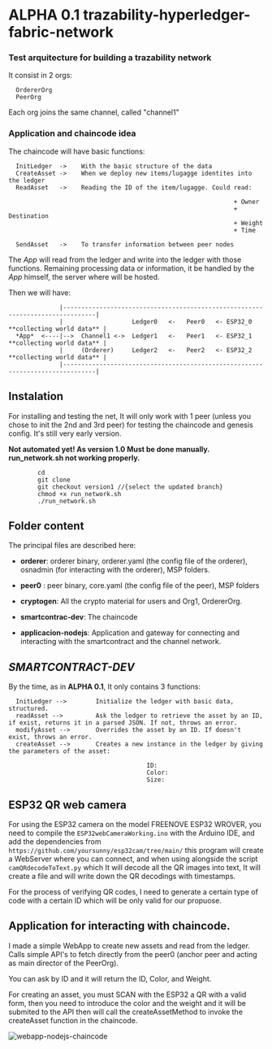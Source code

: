 # ALPHA 0.1 trazability-hyperledger-fabric-network

### Test arquitecture for building a trazability network
It consist in 2 orgs:

      OrdererOrg
      PeerOrg

Each org joins the same channel, called "channel1"



### Application and chaincode idea

The chaincode will have basic functions:

      InitLedger  ->    With the basic structure of the data          
      CreateAsset ->    When we deploy new items/lugagge identites into the ledger
      ReadAsset   ->    Reading the ID of the item/lugagge. Could read:

                                                                  + Owner
                                                                  + Destination
                                                                  + Weight
                                                                  + Time
                                                                  
      SendAsset   ->    To transfer information between peer nodes



The *App* will read from the ledger and write into the ledger with those functions.
Remaining processing data or information, it be handled by the *App* himself, the server
where will be hosted.

Then we will have:

                  |-------------------------------------------------------------------------------|
                  |                   Ledger0   <-   Peer0   <- ESP32_0 **collecting world data** | 
      *App*  <----|-->  Channel1 <->  Ledger1   <-   Peer1   <- ESP32_1 **collecting world data** |
                  |     (Orderer)     Ledger2   <-   Peer2   <- ESP32_2 **collecting world data** |
                  |-------------------------------------------------------------------------------|



## Instalation

For installing and testing the net, It will only work with 1 peer (unless you chose to init the 2nd and 3rd peer) for testing the chaincode and 
genesis config. It's still very early version.


**Not automated yet! As version 1.0 Must be done manually. run_network.sh not working properly.**

            cd
            git clone
            git checkout version1 //{select the updated branch}
            chmod +x run_network.sh
            ./run_network.sh



## Folder content
The principal files are described here:

- **orderer**: orderer binary, orderer.yaml (the config file of the orderer), osnadmin (for interacting with the orderer), MSP folders.

- **peer0** : peer binary, core.yaml (the config file of the peer), MSP folders

- **cryptogen**: All the crypto material for users and Org1, OrdererOrg. 

- **smartcontrac-dev**: The chaincode

- **applicacion-nodejs**: Application and gateway for connecting and interacting with the smartcontract and the channel network.

## *SMARTCONTRACT-DEV*

By the time, as in **ALPHA 0.1**, It only contains 3 functions:

      InitLedger -->        Initialize the ledger with basic data, structured.
      readAsset -->         Ask the ledger to retrieve the asset by an ID, if exist, returns it in a parsed JSON. If not, throws an error.
      modifyAsset -->       Overrides the asset by an ID. If doesn't exist, throws an error.
      createAsset -->       Creates a new instance in the ledger by giving the parameters of the asset:
      
                                          ID:
                                          Color:
                                          Size:





## ESP32 QR web camera
For using the ESP32 camera on the model FREENOVE ESP32 WROVER, you need to compile the ```ESP32webCameraWorking.ino```
with the Arduino IDE, and add the dependencies from ```https://github.com/yoursunny/esp32cam/tree/main/``` this
program will create a WebServer where you can connect, and when using alongside the script ```camQRdecodeToText.py```
which It will decode all the QR images into text, It will create a file and will write down the QR decodings with timestamps.

For the process of verifying QR codes, I need to generate a certain type of code with a certain ID which will be only
valid for our propuose.

## Application for interacting with chaincode.
I made a simple WebApp to create new assets and read from the ledger. Calls simple API's to fetch directly from the peer0 (anchor peer and acting as main director of the PeerOrg). 

You can ask by ID and it will return the ID, Color, and Weight.

For creating an asset, you must SCAN with the ESP32 a QR with a valid form, then you need to introduce the color and the weight and it will be submited to the API then will call the createAssetMethod to invoke the createAsset function in the chaincode.

![webapp-nodejs-chaincode](https://github.com/syrshax/trazability-HLF/assets/92058771/87bd4d00-af2f-4842-8d0b-feec96ac2320)


